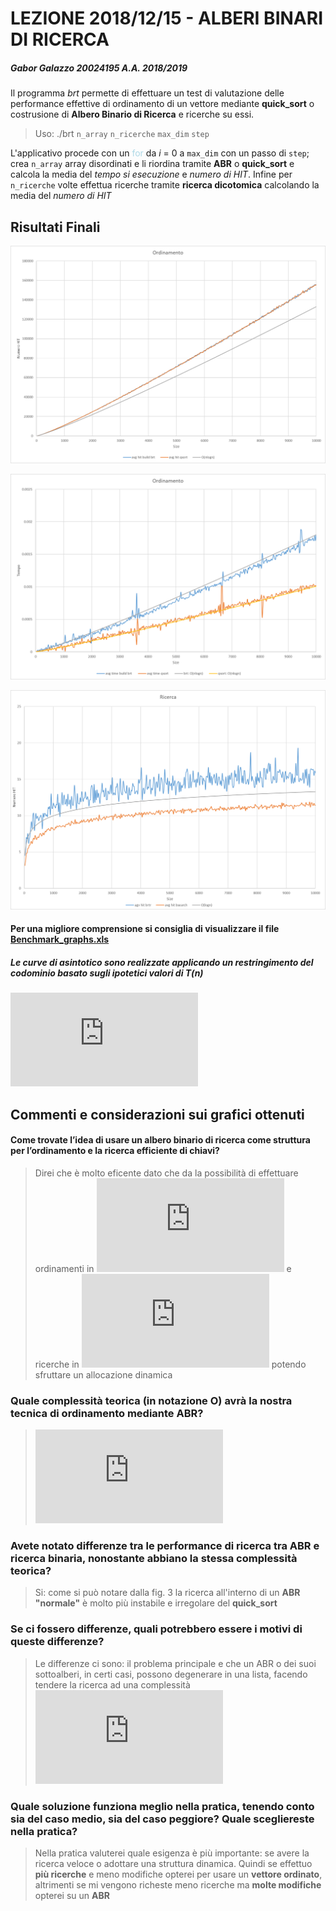 # LEZIONE 2018/12/15 - ALBERI BINARI DI RICERCA
##### Gabor Galazzo 20024195 A.A. 2018/2019


Il programma *brt* permette di effettuare un test di valutazione delle performance effettive di ordinamento di un vettore mediante **quick_sort** o costrusione di **Albero Binario di Ricerca** e ricerche su essi.

> Uso: ./brt `n_array` `n_ricerche` `max_dim` `step`


L'applicativo procede con un <span style="color:lightblue">for</span> da *i* = 0 a `max_dim` con un passo di `step`; crea `n_array` array disordinati e li riordina tramite **ABR** o **quick_sort** e calcola la media del *tempo si esecuzione* e *numero di HIT*.
Infine per `n_ricerche` volte effettua ricerche tramite **ricerca dicotomica** calcolando la media del *numero di HIT*

## Risultati Finali

![fig. 1.1](doc/ordinamento_hit.png)

![fig. 1.2](doc/ordinamento_tempo.png)

![f1.3](doc/ricerca.png)

#### Per una migliore comprensione si consiglia di visualizzare il file [Benchmark_graphs.xls](doc/Benchmark_graphs.xlsx)

##### Le curve di asintotico sono realizzate applicando un restringimento del codominio basato sugli ipotetici valori di T(n)
![example](https://latex.codecogs.com/gif.latex?Ex%3A%20O%28n%5Ccdot%20log%28n%29%29%20%3D%20n%5Ccdot%20log%28n%29%20%5Ccdot%20%5Cfrac%7BmaxValue%7D%7BMaxSize%5Ccdot%20log%28MaxSize%29%7D)

## Commenti e considerazioni sui grafici ottenuti

#### Come trovate l’idea di usare un albero binario di ricerca come struttura per l’ordinamento e la ricerca efficiente di chiavi?
> Direi che è molto eficente dato che da la possibilità di effettuare ordinamenti in ![onlogn](https://latex.codecogs.com/gif.latex?O%28n%20%5Ccdot%20log%28n%29%29) e ricerche in ![ologn](https://latex.codecogs.com/gif.latex?O%28log%28n%29%29) potendo sfruttare un allocazione dinamica

### Quale complessità teorica (in notazione O) avrà la nostra tecnica di ordinamento mediante ABR?

> ![onlogn](https://latex.codecogs.com/gif.latex?T%28n%29%20%3DO%28n%20%5Ccdot%20log%28n%29%29)

### Avete notato differenze tra le performance di ricerca tra ABR e ricerca binaria, nonostante abbiano la stessa complessità teorica?

> Si: come si può notare dalla fig. 3 la ricerca all'interno di un **ABR "normale"** è molto più instabile e irregolare del **quick_sort**

### Se ci fossero differenze, quali potrebbero essere i motivi di queste differenze?

> Le differenze ci sono: il problema principale e che un ABR o dei suoi sottoalberi, in certi casi, possono degenerare in una lista, facendo tendere la ricerca ad una complessità ![on](https://latex.codecogs.com/gif.latex?O%28n%29)

### Quale soluzione funziona meglio nella pratica, tenendo conto sia del caso medio, sia del caso peggiore? Quale scegliereste nella pratica?

> Nella pratica valuterei quale esigenza è più importante: se avere la ricerca veloce o adottare una struttura dinamica. Quindi se effettuo **più ricerche** e meno modifiche opterei per usare un **vettore ordinato**, altrimenti se mi vengono richeste meno ricerche ma **molte modifiche** opterei su un **ABR**